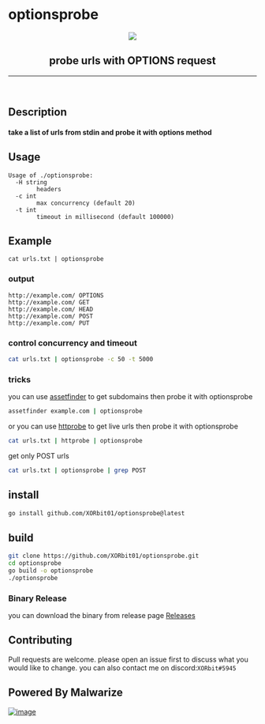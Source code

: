 # optionsprobe

<p align=center>
<image src="https://user-images.githubusercontent.com/130087473/236707399-c06afe92-9e51-42d0-bfa4-95937a36f6a6.png" />
</p>
<h2 align=center>probe urls with OPTIONS request</h2> 


<hr>
<br>

## Description
#### take a list of urls from stdin and probe it with options method


## Usage
```
Usage of ./optionsprobe:
  -H string
        headers
  -c int
        max concurrency (default 20)
  -t int
        timeout in millisecond (default 100000)
```
## Example
```
cat urls.txt | optionsprobe
```
### output
```
http://example.com/ OPTIONS
http://example.com/ GET 
http://example.com/ HEAD
http://example.com/ POST
http://example.com/ PUT
```

### control concurrency and timeout
```bash
cat urls.txt | optionsprobe -c 50 -t 5000
```

### tricks 
you can use [assetfinder](https://github.com/tomnomnom/assetfinder) to get subdomains then probe it with optionsprobe
```bash
assetfinder example.com | optionsprobe
```
or you can use [httprobe](https://github.com/tomnomnom/httprobe/) to get live urls then probe it with optionsprobe
```bash
cat urls.txt | httprobe | optionsprobe
```
get only POST urls
```bash
cat urls.txt | optionsprobe | grep POST
```

## install
```bash
go install github.com/XORbit01/optionsprobe@latest
```

## build
```bash
git clone https://github.com/XORbit01/optionsprobe.git
cd optionsprobe
go build -o optionsprobe 
./optionsprobe
```

### Binary Release
you can download the binary from release page 
[Releases](https://github.com/XORbit01/optionsprobe/releases/latest)

## Contributing
Pull requests are welcome. please open an issue first to discuss what you would like to change.
you can also contact me on discord:`XORbit#5945`



## Powered By Malwarize
[![image](https://user-images.githubusercontent.com/130087473/232165094-73347c46-71dc-47c0-820a-1eb36657a8c0.png)](https://discord.gg/g9y7D3xCab)



